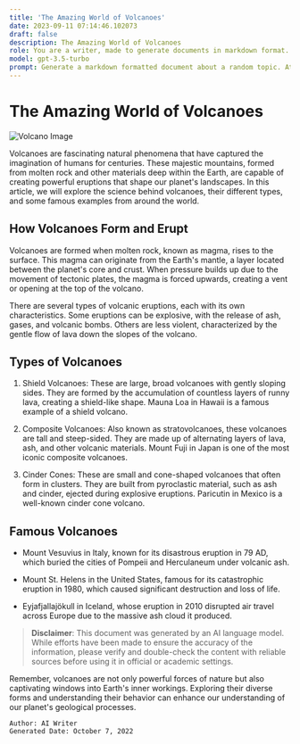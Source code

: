```yaml
---
title: 'The Amazing World of Volcanoes'
date: 2023-09-11 07:14:46.102073
draft: false
description: The Amazing World of Volcanoes
role: You are a writer, made to generate documents in markdown format. It is very important that all of the documents you generate are in valid markdown format.
model: gpt-3.5-turbo
prompt: Generate a markdown formatted document about a random topic. At the bottom, include a disclaimer explaining that the document was generated by you. The first line of the document should be the title. Make sure that the entire document is in proper markdown format, using a mix of various tags to make the document visually appealing.
---
```


# The Amazing World of Volcanoes

![Volcano Image](https://example.com/volcano-image.jpg)

Volcanoes are fascinating natural phenomena that have captured the imagination of humans for centuries. These majestic mountains, formed from molten rock and other materials deep within the Earth, are capable of creating powerful eruptions that shape our planet's landscapes. In this article, we will explore the science behind volcanoes, their different types, and some famous examples from around the world.

## How Volcanoes Form and Erupt

Volcanoes are formed when molten rock, known as magma, rises to the surface. This magma can originate from the Earth's mantle, a layer located between the planet's core and crust. When pressure builds up due to the movement of tectonic plates, the magma is forced upwards, creating a vent or opening at the top of the volcano.

There are several types of volcanic eruptions, each with its own characteristics. Some eruptions can be explosive, with the release of ash, gases, and volcanic bombs. Others are less violent, characterized by the gentle flow of lava down the slopes of the volcano.

## Types of Volcanoes

1. Shield Volcanoes: These are large, broad volcanoes with gently sloping sides. They are formed by the accumulation of countless layers of runny lava, creating a shield-like shape. Mauna Loa in Hawaii is a famous example of a shield volcano.

2. Composite Volcanoes: Also known as stratovolcanoes, these volcanoes are tall and steep-sided. They are made up of alternating layers of lava, ash, and other volcanic materials. Mount Fuji in Japan is one of the most iconic composite volcanoes.

3. Cinder Cones: These are small and cone-shaped volcanoes that often form in clusters. They are built from pyroclastic material, such as ash and cinder, ejected during explosive eruptions. Paricutin in Mexico is a well-known cinder cone volcano.

## Famous Volcanoes

* Mount Vesuvius in Italy, known for its disastrous eruption in 79 AD, which buried the cities of Pompeii and Herculaneum under volcanic ash.

* Mount St. Helens in the United States, famous for its catastrophic eruption in 1980, which caused significant destruction and loss of life.

* Eyjafjallajökull in Iceland, whose eruption in 2010 disrupted air travel across Europe due to the massive ash cloud it produced.

> **Disclaimer**: This document was generated by an AI language model. While efforts have been made to ensure the accuracy of the information, please verify and double-check the content with reliable sources before using it in official or academic settings.

Remember, volcanoes are not only powerful forces of nature but also captivating windows into Earth's inner workings. Exploring their diverse forms and understanding their behavior can enhance our understanding of our planet's geological processes.

```
Author: AI Writer
Generated Date: October 7, 2022
```
